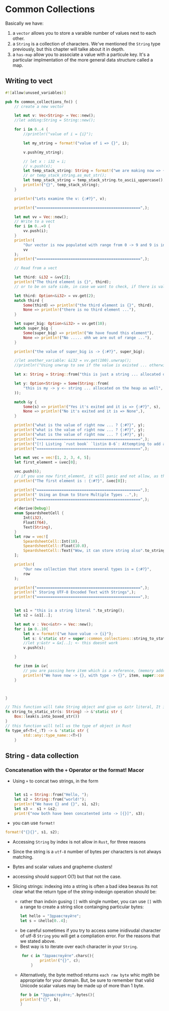 # Common Collections

Basically we have:

1. a `vector` allows you to store a varaible number of values next to each
   other.
2. a `String` is a collection of characters. We've mentioned the `String`
   type previously, but this chapter will talke about it in depth.
3. a `has-map` allow you to associate a value with a particule key. It's a
   particular implmentation of the more general data structure called a map.

## Writing to vect

```rust
#![allow(unused_variables)]

pub fn common_collections_fn() {
    // create a new vector

    let mut v: Vec<String> = Vec::new();
    //let adding:String = String::new();

    for i in 0..4 {
        //println!("value of i = {i}");

        let my_string = format!("value of i => {}", i);

        v.push(my_string);

        // let x : i32 = i;
        // v.push(x);
        let temp_stack_string: String = format!("we are making now => {}", i);
        // or temp_stack_string.as_mut_str();
        let temp_stack_string = temp_stack_string.to_ascii_uppercase();
        println!("{}", temp_stack_string);
    }

    println!("Lets examine the v: {:#?}", v);

    println!("==============================================",);

    let mut vv = Vec::new();
    // Write to a vect
    for i in 0..=9 {
        vv.push(i);
    }
    println!(
        "Our vector is now populated with range from 0 -> 9 and 9 is included {:#?}",
        vv
    );
    println!("==============================================",);

    // Read from a vect

    let third: &i32 = &vv[2];
    println!("The third element is {}", third);
    // or to be on safe side, in case we want to check, if there is value at this index

    let third: Option<&i32> = vv.get(2);
    match third {
        Some(third) => println!("the third element is {}", third),
        None => println!("there is no third element ..."),
    }

    let super_big: Option<&i32> = vv.get(10);
    match super_big {
        Some(super_big) => println!("We have found this element"),
        None => println!("No ..... ohh we are out of range ..."),
    }

    println!("the value of super_big is -> {:#?}", super_big);

    //let another_variable: &i32 = vv.get(100).unwrap();
    //println!("Using unwrap to see if the value is existed ... otherwise it will panic {}",another_variable);

    let x: String = String::from("this is just a string ... allocated on the heap");

    let y: Option<String> = Some(String::from(
        "this is my -> y <- string ... allocated on the heap as well",
    ));

    match &y {
        Some(s) => println!("Yes it's exited and it is => {:#?}", s),
        None => println!("No it's exited and it is => None",),
    }

    println!("what is the value of right now ... ? {:#?}", y);
    println!("what is the value of right now ... ? {:#?}", y);
    println!("what is the value of right now ... ? {:#?}", y);
    println!("==============================================",);
    println!("[!] Listing `rust book` `listin 8-6`: Attempting to add an element to a vector while holding a reference to an item.",);
    println!("==============================================",);

    let mut vec = vec![1, 2, 3, 4, 5];
    let first_element = &vec[0];

    vec.push(6);
    // if you use now first_element, it will panic and not allow, as the first_element, has been changed, since you push new element (6)
    println!("The first element is : {:#?}", &vec[0]);

    println!("==============================================",);
    println!(" Using an Enum to Store Multiple Types ..",);
    println!("==============================================",);

    #[derive(Debug)]
    enum SpeardsheetCell {
        Int(i32),
        Float(f64),
        Text(String),
    }
    let row = vec![
        SpeardsheetCell::Int(10),
        SpeardsheetCell::Float(10.0),
        SpeardsheetCell::Text("Wow, it can store string also".to_string()),
    ];

    println!(
        "Our new collection that store several types is = {:#?}",
        row
    );

    println!("==============================================",);
    println!(" Storing UTF-8 Encoded Text with Strings",);
    println!("==============================================",);


    let s1 = "this is a string literal ".to_string();
    let s2 = &s1[..];

    let mut v : Vec<&str> = Vec::new();
    for i in 0..10{
        let x = format!("we have value -> {i}");
        let s: &'static str = super::common_collections::string_to_static_str(x);
        //let y:&str = &x[..]; <- this doesnt work
        v.push(s);

    }

    for item in &v{
        // you are passing here item which is a reference, (memory address), you need to dererence it at first.
        println!("We have now -> {}, with type -> {}", item, super::common_collections::type_of(*item));
    }



}

// This function will take String object and give us &str literal, It is implmentation of Rust 1.
fn string_to_static_str(s: String) -> &'static str {
    Box::leak(s.into_boxed_str())
}
// this function will tell us the type of object in Rust
fn type_of<T>(_:T) -> & 'static str {
        std::any::type_name::<T>()
    }

```

## String - data collection

### Concatenation with the `+` Operator or the format! Macor

- Using `+` to concat two strings, in the form

```rust

    let s1 = String::from("Hello, ");
    let s2 = String::from("world!");
    println!("We have {} and {}", s1, s2);
    let s3 =  s1 + &s2;
    print!("now both have been concatented into -> [{}]", s3);


```

- you can use `format!`

```rust
format!("{}{}", s1, s2);
```

- Accessing `String` by index is not allow in `Rust`, for three reasons
- Since the string is a `utf-8` number of bytes per characters is not always matching.
- Bytes and scalar values and grapheme clusters!
- accessing should support O(1) but that not the case.

- Slicing strings: indexing into a string is often a bad idea beaxus its not clear what the return
  type of the string-indexign operation should be:
  - rather than indxin gusing `[]` with single number, you can use `[]` with
    a range to create a string slice containging particular bytes:
    ```rust
    let hello = "Здравствуйте";
    let s = &hello[0..4];
    ```
  - be careful sometimes if you try to access some inidivudal character of
    utf-8 `String` you will get a compliation error. For the reasons that we
    stated above.
  - Best way is to iterate over each character in your `String`.
  ```rust
      for c in "Здравствуйте".chars(){
              println!("{}", c);
          }
  ```
  - Alternatively, the byte method returns `each raw byte` whic mgith be
    appropriate for your domain. But, be sure to remember that valid Unicode
    scalar values may be made up of more than 1 byte.
    ```rust
    for b in "Здравствуйте;".bytes(){
    println!("{}", b);
    }
    ```



